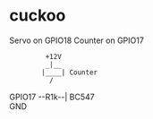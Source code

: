 cuckoo
======

Servo on GPIO18
Counter on GPIO17


             +12V
             _|__
            |____| Counter
              /
GPIO17 --R1k--| BC547
              \
              GND

